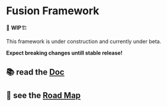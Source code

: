 # Fusion Framework
🚨 **WIP**🏗

This framework is under construction and currently under beta.

__Expect breaking changes untill stable release!__

## 📚 read the [Doc](https://equinor.github.io/fusion-framework/)
## 🚀 see the [Road Map](https://equinor.github.io/fusion-framework/roadmap)

